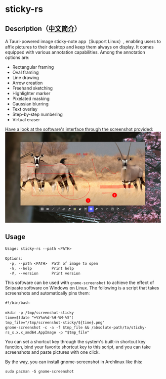 # sticky-rs

## Description（[中文简介](./README-CN.md)）
A Tauri-powered image sticky-note app（Support Linux）, enabling users to affix pictures to their desktop and keep them always on display. It comes equipped with various annotation capabilities.
Among the annotation options are:

- Rectangular framing
- Oval framing
- Line drawing
- Arrow creation
- Freehand sketching
- Highlighter marker
- Pixelated masking
- Gaussian blurring
- Text overlay
- Step-by-step numbering
- Virtual eraser

Have a look at the software's interface through the screenshot provided:
![UI截图](./screenshot/ui.png)

## Usage

```shell
Usage: sticky-rs --path <PATH>

Options:
  -p, --path <PATH>  Path of image to open
  -h, --help         Print help
  -V, --version      Print version
```

This software can be used with `gnome-screenshot` to achieve the effect of Snipaste software on Windows on Linux. The following is a script that takes screenshots and automatically pins them:
```shell
#!/bin/bash

mkdir -p /tmp/screenshot-sticky
time=$(date "+%Y%m%d-%H-%M-%S")
tmp_file="/tmp/screenshot-sticky/${time}.png"
gnome-screenshot -c -a -f $tmp_file && /absolute-path/to/sticky-rs_x.x.x_amd64.AppImage -p "$tmp_file"
```
You can set a shortcut key through the system's built-in shortcut key function, bind your favorite shortcut key to this script, and you can take screenshots and paste pictures with one click.

By the way, you can install gnome-screenshot in Archlinux like this:
```shell
sudo pacman -S gnome-screenshot
```